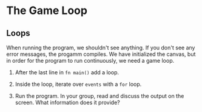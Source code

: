 # The Game Loop

## Loops

When running the program, we shouldn't see anything. If you don't see any error messages, the progamm compiles.
We have initialized the canvas, but in order for the program to run continuously, we need a game loop.

1. After the last line in `fn main()` add a loop.

2. Inside the loop, iterate over `events` with a `for` loop.
3. Run the program. In your group, read and discuss the output on the screen. What information does it provide?
